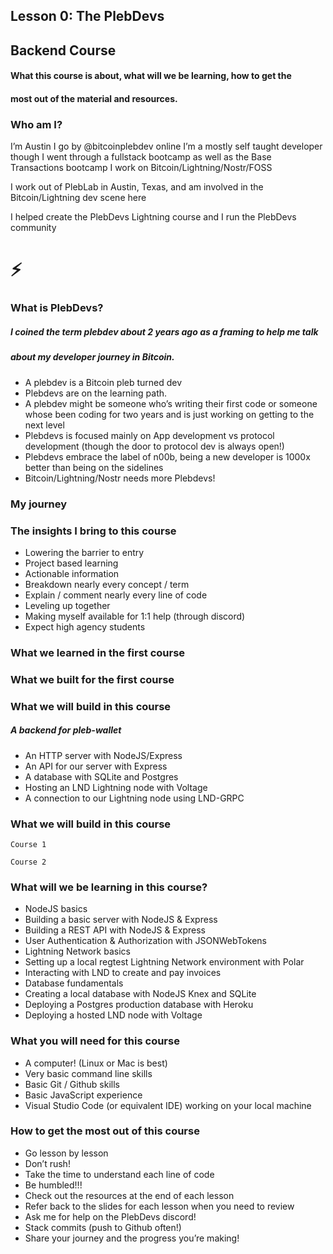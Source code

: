 ## Lesson 0: The PlebDevs

## Backend Course

#### What this course is about, what will we be learning, how to get the

#### most out of the material and resources.


### Who am I?

I’m Austin I go by @bitcoinplebdev
online
I’m a mostly self taught developer
though I went through a fullstack
bootcamp as well as the Base
Transactions bootcamp
I work on Bitcoin/Lightning/Nostr/FOSS

I work out of PlebLab in Austin, Texas,
and am involved in the Bitcoin/Lightning
dev scene here

I helped create the PlebDevs Lightning
course and I run the PlebDevs community


# ⚡

### What is PlebDevs?

##### I coined the term plebdev about 2 years ago as a framing to help me talk

##### about my developer journey in Bitcoin.

- A plebdev is a Bitcoin pleb turned dev
- Plebdevs are on the learning path.
- A plebdev might be someone who’s writing their first code or someone whose been
    coding for two years and is just working on getting to the next level
- Plebdevs is focused mainly on App development vs protocol development (though
    the door to protocol dev is always open!)
- Plebdevs embrace the label of n00b, being a new developer is 1000x better than
    being on the sidelines
- Bitcoin/Lightning/Nostr needs more Plebdevs!

### My journey

### The insights I bring to this course

- Lowering the barrier to entry
- Project based learning
- Actionable information
- Breakdown nearly every concept / term
- Explain / comment nearly every line of code
- Leveling up together
- Making myself available for 1:1 help (through discord)
- Expect high agency students


### What we learned in the first course


### What we built for the first course


### What we will build in this course


##### A backend for pleb-wallet

- An HTTP server with NodeJS/Express
- An API for our server with Express
- A database with SQLite and Postgres
- Hosting an LND Lightning node with
    Voltage
- A connection to our Lightning node using LND-GRPC

### What we will build in this course

```
Course 1
```
```
Course 2
```

### What will we be learning in this course?

- NodeJS basics
- Building a basic server with NodeJS & Express
- Building a REST API with NodeJS & Express
- User Authentication & Authorization with JSONWebTokens
- Lightning Network basics
- Setting up a local regtest Lightning Network environment with Polar
- Interacting with LND to create and pay invoices
- Database fundamentals
- Creating a local database with NodeJS Knex and SQLite
- Deploying a Postgres production database with Heroku
- Deploying a hosted LND node with Voltage


### What you will need for this course

- A computer! (Linux or Mac is best)
- Very basic command line skills
- Basic Git / Github skills
- Basic JavaScript experience
- Visual Studio Code (or equivalent IDE) working on your local machine


### How to get the most out of this course

- Go lesson by lesson
- Don’t rush!
- Take the time to understand each line of code
- Be humbled!!!
- Check out the resources at the end of each lesson
- Refer back to the slides for each lesson when you need to review
- Ask me for help on the PlebDevs discord!
- Stack commits (push to Github often!)
- Share your journey and the progress you’re making!


